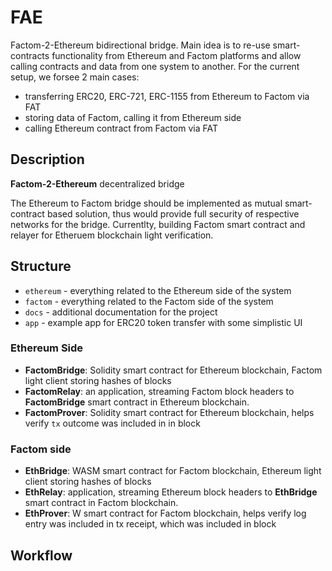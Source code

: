 # FAE

Factom-2-Ethereum bidirectional bridge. Main idea is to re-use smart-contracts functionality from Ethereum and Factom platforms and allow calling contracts and data from one system to another. For the current setup, we forsee 2 main cases:

- transferring ERC20, ERC-721, ERC-1155 from Ethereum to Factom via FAT
- storing data of Factom, calling it from Ethereum side
- calling Ethereum contract from Factom via FAT

## Description

**Factom-2-Ethereum** decentralized bridge

The Ethereum to Factom bridge should be implemented as mutual smart-contract based solution, thus would provide full security of respective networks for the bridge. Currentlty, building Factom smart contract and relayer for Etheruem blockchain light verification.

## Structure

- `ethereum` - everything related to the Ethereum side of the system
- `factom`   - everything related to the Factom side of the system
- `docs`     - additional documentation for the project
- `app`      - example app for ERC20 token transfer with some simplistic UI

### Ethereum Side
- **FactomBridge**: Solidity smart contract for Ethereum blockchain, Factom light client storing hashes of blocks
- **FactomRelay**: an application, streaming Factom block headers to **FactomBridge** smart contract in Ethereum blockchain.
- **FactomProver**: Solidity smart contract for Ethereum blockchain, helps verify `tx` outcome was included in in block

### Factom side
- **EthBridge**: WASM smart contract for Factom blockchain, Ethereum light client storing hashes of blocks
- **EthRelay**: application, streaming Ethereum block headers to **EthBridge** smart contract in Factom blockchain.
- **EthProver**: W smart contract for Factom blockchain, helps verify log entry was included in tx receipt, which was included in block

## Workflow
